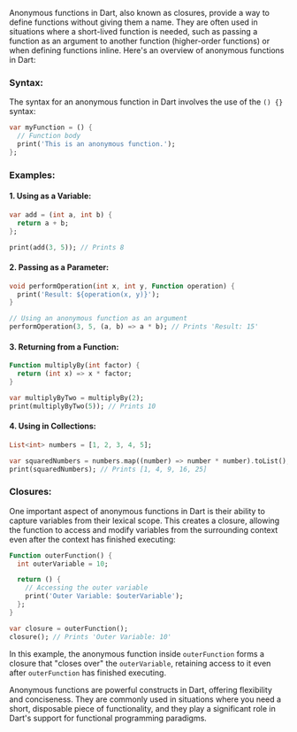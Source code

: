 Anonymous functions in Dart, also known as closures, provide a way to define functions without giving them a name. They are often used in situations where a short-lived function is needed, such as passing a function as an argument to another function (higher-order functions) or when defining functions inline. Here's an overview of anonymous functions in Dart:

### Syntax:

The syntax for an anonymous function in Dart involves the use of the `() {}` syntax:

```dart
var myFunction = () {
  // Function body
  print('This is an anonymous function.');
};
```

### Examples:

#### 1. **Using as a Variable:**

```dart
var add = (int a, int b) {
  return a + b;
};

print(add(3, 5)); // Prints 8
```

#### 2. **Passing as a Parameter:**

```dart
void performOperation(int x, int y, Function operation) {
  print('Result: ${operation(x, y)}');
}

// Using an anonymous function as an argument
performOperation(3, 5, (a, b) => a * b); // Prints 'Result: 15'
```

#### 3. **Returning from a Function:**

```dart
Function multiplyBy(int factor) {
  return (int x) => x * factor;
}

var multiplyByTwo = multiplyBy(2);
print(multiplyByTwo(5)); // Prints 10
```

#### 4. **Using in Collections:**

```dart
List<int> numbers = [1, 2, 3, 4, 5];

var squaredNumbers = numbers.map((number) => number * number).toList();
print(squaredNumbers); // Prints [1, 4, 9, 16, 25]
```

### Closures:

One important aspect of anonymous functions in Dart is their ability to capture variables from their lexical scope. This creates a closure, allowing the function to access and modify variables from the surrounding context even after the context has finished executing:

```dart
Function outerFunction() {
  int outerVariable = 10;

  return () {
    // Accessing the outer variable
    print('Outer Variable: $outerVariable');
  };
}

var closure = outerFunction();
closure(); // Prints 'Outer Variable: 10'
```

In this example, the anonymous function inside `outerFunction` forms a closure that "closes over" the `outerVariable`, retaining access to it even after `outerFunction` has finished executing.

Anonymous functions are powerful constructs in Dart, offering flexibility and conciseness. They are commonly used in situations where you need a short, disposable piece of functionality, and they play a significant role in Dart's support for functional programming paradigms.
